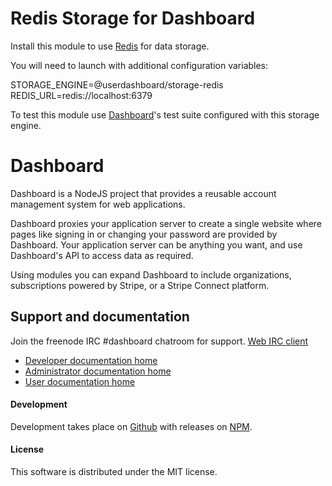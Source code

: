 # Redis Storage for Dashboard

Install this module to use [Redis](https://redis.io) for data storage.

You will need to launch with additional configuration variables:

  STORAGE_ENGINE=@userdashboard/storage-redis
  REDIS_URL=redis://localhost:6379

To test this module use [Dashboard](https://github.com/userdashboard/dashboard)'s test suite configured with this storage engine.

# Dashboard

Dashboard is a NodeJS project that provides a reusable account management system for web applications. 

Dashboard proxies your application server to create a single website where pages like signing in or changing your password are provided by Dashboard.  Your application server can be anything you want, and use Dashboard's API to access data as required.

Using modules you can expand Dashboard to include organizations, subscriptions powered by Stripe, or a Stripe Connect platform.

## Support and documentation

Join the freenode IRC #dashboard chatroom for support.  [Web IRC client](https://kiwiirc.com/nextclient/)

- [Developer documentation home](https://userdashboard.github.io/home)
- [Administrator documentation home](https://userdashboard.github.io/administrators/home)
- [User documentation home](https://userdashboard.github.io/users/home)

#### Development

Development takes place on [Github](https://github.com/userdashboard/storage-redis) with releases on [NPM](https://www.npmjs.com/package/@userdashboard/storage-redis).

#### License

This software is distributed under the MIT license.